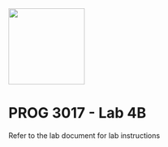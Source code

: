 <img width="150px" src="https://w0244079.github.io/nscc/nscc-jpeg.jpg" >

# PROG 3017 - Lab 4B

Refer to the lab document for lab instructions
